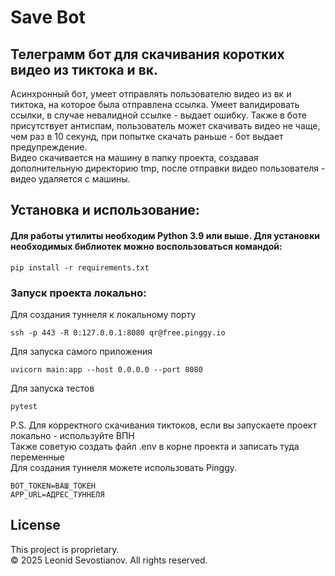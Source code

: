 # Save Bot
## Телеграмм бот для скачивания коротких видео из тиктока и вк.  
Асинхронный бот, умеет отправлять пользователю видео из вк и тиктока,
на которое была отправлена ссылка. Умеет валидировать ссылки, в случае
невалидной ссылке - выдает ошибку. Также в боте присутствует антиспам,
пользователь может скачивать видео не чаще, чем раз в 10 секунд, при
попытке скачать раньше - бот выдает предупреждение.  
Видео скачивается на машину в папку проекта, создавая дополнительную
директорию tmp, после отправки видео пользователя - видео удаляется 
с машины.




## Установка и использование:
#### Для работы утилиты необходим Python 3.9 или выше. Для установки необходимых библиотек можно воспользоваться командой:
    pip install -r requirements.txt
### Запуск проекта локально:
Для создания туннеля к локальному порту

    ssh -p 443 -R 0:127.0.0.1:8080 qr@free.pinggy.io

Для запуска самого приложения

    uvicorn main:app --host 0.0.0.0 --port 8080

Для запуска тестов

    pytest

P.S. Для корректного скачивания тиктоков, если вы запускаете проект
локально - используйте ВПН  
Также советую создать файл .env в корне проекта и записать туда
переменные  
Для создания туннеля можете использовать Pinggy.
    
    BOT_TOKEN=ВАШ_ТОКЕН
    APP_URL=АДРЕС_ТУННЕЛЯ

## License

This project is proprietary.  
© 2025 Leonid Sevostianov. All rights reserved.